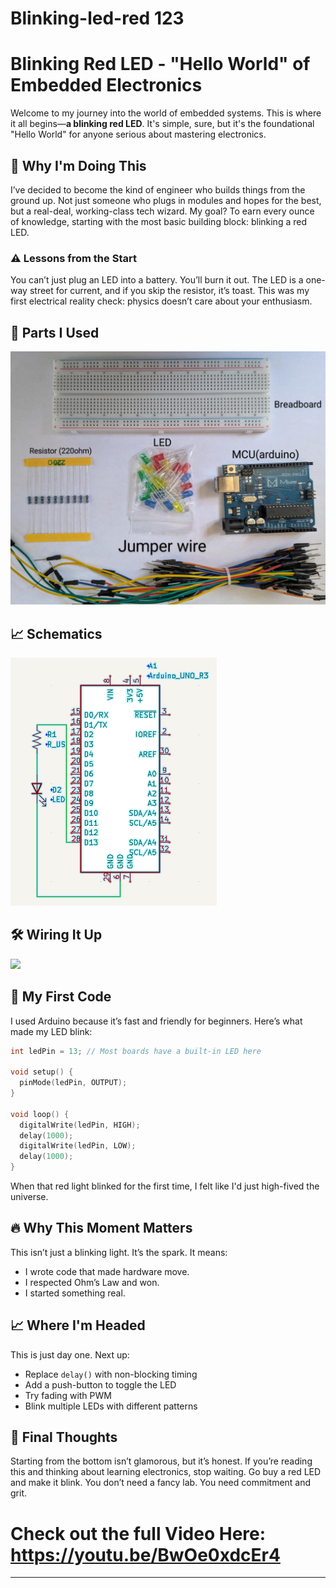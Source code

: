 # Blinking-led-red  123
# Blinking Red LED - "Hello World" of Embedded Electronics

Welcome to my journey into the world of embedded systems. This is where it all begins—**a blinking red LED**. It's simple, sure, but it's the foundational "Hello World" for anyone serious about mastering electronics.

## 🧭 Why I'm Doing This

I’ve decided to become the kind of engineer who builds things from the ground up. Not just someone who plugs in modules and hopes for the best, but a real-deal, working-class tech wizard. My goal? To earn every ounce of knowledge, starting with the most basic building block: blinking a red LED.

### ⚠️ Lessons from the Start
You can’t just plug an LED into a battery. You’ll burn it out. The LED is a one-way street for current, and if you skip the resistor, it’s toast. This was my first electrical reality check: physics doesn’t care about your enthusiasm.

## 🔩 Parts I Used
![](Componentsparts.png)

## 📈 Schematics

![](Schematics.png)

## 🛠️ Wiring It Up


![](ComponentsAssembly.gif)


## 🧠 My First Code
I used Arduino because it’s fast and friendly for beginners. Here’s what made my LED blink:
```cpp
int ledPin = 13; // Most boards have a built-in LED here

void setup() {
  pinMode(ledPin, OUTPUT);
}

void loop() {
  digitalWrite(ledPin, HIGH);
  delay(1000);
  digitalWrite(ledPin, LOW);
  delay(1000);
}
```

When that red light blinked for the first time, I felt like I'd just high-fived the universe.

## 🔥 Why This Moment Matters
This isn’t just a blinking light. It’s the spark. It means:
- I wrote code that made hardware move.
- I respected Ohm’s Law and won.
- I started something real.

## 📈 Where I'm Headed
This is just day one. Next up:
- Replace `delay()` with non-blocking timing
- Add a push-button to toggle the LED
- Try fading with PWM
- Blink multiple LEDs with different patterns

## 💬 Final Thoughts
Starting from the bottom isn’t glamorous, but it’s honest. If you’re reading this and thinking about learning electronics, stop waiting. Go buy a red LED and make it blink. You don’t need a fancy lab. You need commitment and grit.

# Check out the full Video Here: https://youtu.be/BwOe0xdcEr4
---
